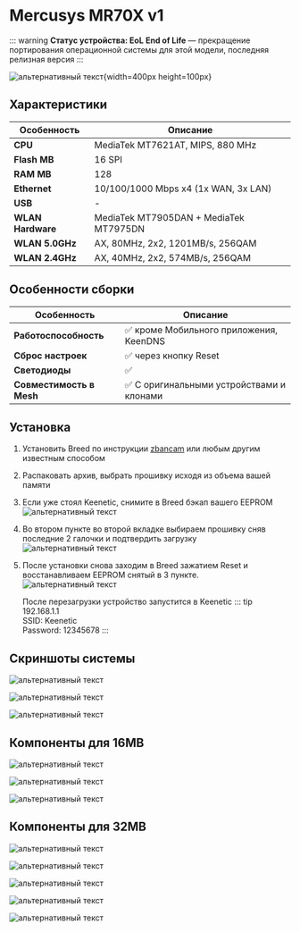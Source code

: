 # Mercusys MR70X v1 <YezBadge type="keenetic" text="4.2.1" url="/assets/files/firmware/Mercusys-MR70X.7z" />

::: warning **Статус устройства: EoL**
**End of Life** — прекращение портирования операционной системы для этой модели, последняя релизная версия
:::

![альтернативный текст](/assets/images/wiki/guides/Mercusys/main.png){width=400px height=100px}

## Характеристики

| Особенность       | Описание                               |
|-------------------|----------------------------------------|
| **CPU**           | MediaTek MT7621AT, MIPS, 880 MHz       |
| **Flash MB**      | 16 SPI                                 |
| **RAM MB**        | 128                                    |
| **Ethernet**      | 10/100/1000 Mbps x4 (1x WAN, 3x LAN)   |
| **USB**           | -                                      |
| **WLAN Hardware** | MediaTek MT7905DAN + MediaTek MT7975DN |
| **WLAN 5.0GHz**   | AX, 80MHz, 2x2, 1201MB/s, 256QAM       |
| **WLAN 2.4GHz**   | AX, 40MHz, 2x2, 574MB/s, 256QAM        |

## Особенности сборки

| Особенность              | Описание                                 |
|--------------------------|------------------------------------------|
| **Работоспособность**    | ✅ кроме Мобильного приложения, KeenDNS   |
| **Сброс настроек**       | ✅ через кнопку Reset                     |
| **Светодиоды**           | ✅                                        |
| **Совместимость в Mesh** | ✅ С оригинальными устройствами и клонами |

## Установка

1. Установить Breed по инструкции [zbancam](https://4pda.to/forum/index.php?showtopic=1013969&st=920#entry114456336) или любым другим известным способом
2. Распаковать архив, выбрать прошивку исходя из объема вашей памяти
3. Если уже стоял Keenetic, снимите в Breed бэкап вашего EEPROM
   ![альтернативный текст](/assets/images/wiki/guides/Mercusys/backup.png)
4. Во втором пункте во второй вкладке выбираем прошивку сняв последние 2 галочки и подтвердить загрузку
   ![альтернативный текст](/assets/images/wiki/guides/Mercusys/install.png)
5. После установки снова заходим в Breed зажатием Reset и восстанавливаем EEPROM снятый в 3 пункте.
   ![альтернативный текст](/assets/images/wiki/guides/Mercusys/eeprom.png)

   После перезагрузки устройство запустится в Keenetic
   ::: tip 192.168.1.1<br/>SSID: Keenetic<br/>Password: 12345678
   :::

## Скриншоты системы

![альтернативный текст](/assets/images/wiki/guides/Mercusys/system1.png)

![альтернативный текст](/assets/images/wiki/guides/Mercusys/system2.png)

![альтернативный текст](/assets/images/wiki/guides/Mercusys/system3.png)

## Компоненты для 16MB

![альтернативный текст](/assets/images/wiki/guides/Mercusys/16-1.png)

![альтернативный текст](/assets/images/wiki/guides/Mercusys/16-2.png)

![альтернативный текст](/assets/images/wiki/guides/Mercusys/16-3.jpg)

## Компоненты для 32MB

![альтернативный текст](/assets/images/wiki/guides/Mercusys/32-1.png)

![альтернативный текст](/assets/images/wiki/guides/Mercusys/32-2.png)

![альтернативный текст](/assets/images/wiki/guides/Mercusys/32-3.png)

![альтернативный текст](/assets/images/wiki/guides/Mercusys/32-4.png)

![альтернативный текст](/assets/images/wiki/guides/Mercusys/32-5.jpg)